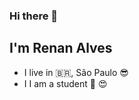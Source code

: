### Hi there 👋

## I'm Renan Alves
- I live in 🇧🇷, São Paulo 😎
- I I am a student :bookmark: :heart_eyes:
